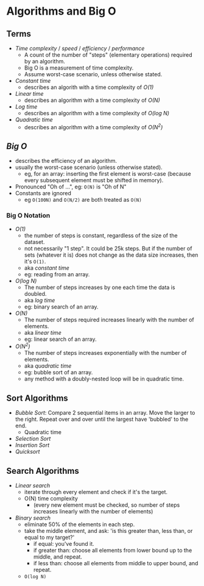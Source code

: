 # Algorithms and Big O

## Terms
- _Time complexity_ / _speed_ / _efficiency_ / _performance_
  - A count of the number of "steps" (elementary operations) required by an algorithm.
  - Big O is a measurement of time complexity.
  - Assume worst-case scenario, unless otherwise stated.
- _Constant time_
  - describes an algorith with a time complexity of _O(1)_
- _Linear time_
  - describes an algorithm with a time complexity of _O(N)_
- _Log time_
  - describes an algorithm with a time complexity of _O(log N)_
- _Quadratic time_
  - describes an algorithm with a time complexity of _O(N<sup>2</sup>)_

## _Big O_
- describes the efficiency of an algorithm.
- usually the worst-case scenario (unless otherwise stated).
  - eg, for an array: inserting the first element is worst-case (because every subsequent element must be shifted in memory).
- Pronounced "Oh of ...", eg: `O(N)` is "Oh of N"
- Constants are ignored
  - eg `O(100N)` and `O(N/2)` are both treated as `O(N)`
  
### Big O Notation

- _O(1)_
  - the number of steps is constant, regardless of the size of the dataset.
  - not necessarily "1 step". It could be 25k steps. But if the number of sets (whatever it is) does not change as the data size increases, then it's `O(1)`.
  - aka _constant time_
  - eg: reading from an array.
- _O(log N)_
  - The number of steps increases by one each time the data is doubled.
  - aka _log time_
  - eg: binary search of an array.
- _O(N)_
  - The number of steps required increases linearly with the number of elements.
  - aka _linear time_
  - eg: linear search of an array.
- _O(N<sup>2</sup>)_
  - The number of steps increases exponentially with the number of elements.
  - aka _quadratic time_
  - eg: bubble sort of an array.
  - any method with a doubly-nested loop will be in quadratic time.
  
## Sort Algorithms
- _Bubble Sort_: Compare 2 sequential items in an array. Move the larger to the right. Repeat over and over until the largest have 'bubbled' to the end.
  - Quadratic time
- _Selection Sort_
- _Insertion Sort_
- _Quicksort_

## Search Algorithms
- _Linear search_
  - iterate through every element and check if it's the target.
  - O(N) time complexity
    - (every new element must be checked, so number of steps increases linearly with the number of elements)
- _Binary search_
  - eliminate 50% of the elements in each step.
  - take the middle element, and ask: 'is this greater than, less than, or equal to my target?'
    - if equal: you've found it.
    - if greater than: choose all elements from lower bound up to the middle, and repeat.
    - if less than: choose all elements from middle to upper bound, and repeat.
  - `O(log N)`
